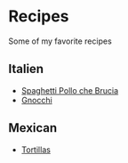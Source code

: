 # Recipes
Some of my favorite recipes

## Italien
- [Spaghetti Pollo che Brucia](Spaghetti_Pollo_che_Brucia.md)
- [Gnocchi](Gnocchi.md)

## Mexican
- [Tortillas](Tortillas.md)


